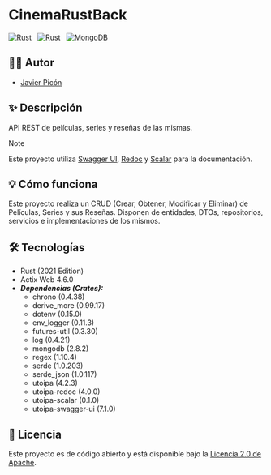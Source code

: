 # CinemaRustBack

[![Rust](https://img.shields.io/badge/2021-black?style=for-the-badge&logo=rust&logoColor=white&label=Rust&labelColor=black&color=white)](https://www.rust-lang.org/es) &nbsp;
[![Rust](https://img.shields.io/badge/4.6.0-black?style=for-the-badge&logo=actix&logoColor=white&label=Actix%20Web&labelColor=black&color=white)](https://www.rust-lang.org/es) &nbsp;
[![MongoDB](https://img.shields.io/badge/MongoDB-6.0+-00684A?style=for-the-badge&logo=mongodb&logoColor=white&labelColor=101010)](https://www.mongodb.com)

## 🙋‍♂️ Autor

* [Javier Picón](https://github.com/MCPikon)

## ✨ Descripción

API REST de películas, series y reseñas de las mismas.

> [!NOTE]
> Este proyecto utiliza [Swagger UI](http://localhost:8080/api/swagger-ui/), [Redoc](http://localhost:8080/api/redoc) y [Scalar](http://localhost:8080/api/scalar) para la documentación.

## 💡 Cómo funciona

Este proyecto realiza un CRUD (Crear, Obtener, Modificar y Eliminar) de Películas, Series y sus Reseñas. Disponen de entidades, DTOs, repositorios, servicios e implementaciones de los mismos.

## 🛠 Tecnologías

* Rust (2021 Edition)
* Actix Web 4.6.0
* _**Dependencias (Crates):**_
    * chrono (0.4.38)
    * derive_more (0.99.17)
    * dotenv (0.15.0)
    * env_logger (0.11.3)
    * futures-util (0.3.30)
    * log (0.4.21)
    * mongodb (2.8.2)
    * regex (1.10.4)
    * serde (1.0.203)
    * serde_json (1.0.117)
    * utoipa (4.2.3)
    * utoipa-redoc (4.0.0)
    * utoipa-scalar (0.1.0)
    * utoipa-swagger-ui (7.1.0)

## 📄 Licencia

Este proyecto es de código abierto y está disponible bajo la [Licencia 2.0 de Apache](LICENSE).
